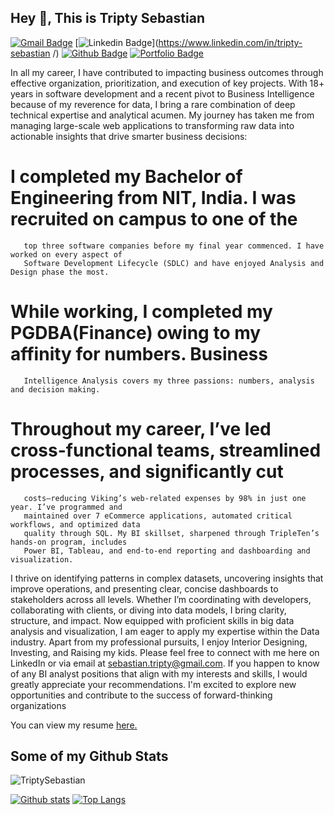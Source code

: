 ## Hey 👋, This is Tripty Sebastian
[![Gmail Badge](https://img.shields.io/badge/-sebastian.tripty@gmail.com-c14438?style=flat&logo=Gmail&logoColor=white&link=mailto:sebastian.tripty@gmail.com)](mailto:sebastian.tripty@gmail.com) 
[![Linkedin Badge](https://img.shields.io/badge/-linkedin.com/in/tripty-sebastian-0072b1?style=flat&logo=Linkedin&logoColor=white&link=https://www.linkedin.com/in/triptysebastian/)](https://www.linkedin.com/in/tripty-sebastian /) [![Github Badge](https://img.shields.io/badge/-TriptySebastian-grey?style=flat&logo=github&logoColor=white&link=https://github.com/TriptySebastian/)](https://www.github.com/TriptySebastian/) [![Portfolio Badge](https://img.shields.io/badge/portfolio-web-blue?style=flat&link=Tripty-Sebastian@github.io/)](Tripty-Sebastian@github.io/) <p align='left'>In all my career, I have contributed to impacting business outcomes through effective organization, prioritization, and execution of key projects. With 18+ years in software development and a recent pivot to Business Intelligence because of my reverence for data, I bring a rare combination of deep technical expertise and analytical acumen. 
My journey has taken me from managing large-scale web applications to transforming raw data into actionable insights that drive smarter business decisions: 
  #   I completed my Bachelor of Engineering from NIT, India. I was recruited on campus to one of the 
       top three software companies before my final year commenced. I have worked on every aspect of 
       Software Development Lifecycle (SDLC) and have enjoyed Analysis and Design phase the most.
  #   While working, I completed my PGDBA(Finance) owing to my affinity for numbers. Business 
       Intelligence Analysis covers my three passions: numbers, analysis and decision making.
  #   Throughout my career, I’ve led cross-functional teams, streamlined processes, and significantly cut 
       costs—reducing Viking’s web-related expenses by 98% in just one year. I’ve programmed and 
       maintained over 7 eCommerce applications, automated critical workflows, and optimized data 
       quality through SQL. My BI skillset, sharpened through TripleTen’s hands-on program, includes 
       Power BI, Tableau, and end-to-end reporting and dashboarding and visualization.
I thrive on identifying patterns in complex datasets, uncovering insights that improve operations, and presenting clear, concise dashboards to stakeholders across all levels. Whether I’m coordinating with developers, collaborating with clients, or diving into data models, I bring clarity, structure, and impact.
Now equipped with proficient skills in big data analysis and visualization, I am eager to apply my expertise within the Data industry.
Apart from my professional pursuits, I enjoy Interior Designing, Investing, and Raising my kids. 
Please feel free to connect with me here on LinkedIn or via email at sebastian.tripty@gmail.com. If you happen to know of any BI analyst positions that align with my interests and skills, I would greatly appreciate your recommendations. I'm excited to explore new opportunities and contribute to the success of forward-thinking organizations</p><p align='left'> You can view my resume <a href='https://docs.google.com/document/d/1WMgPuBprYx91mpGX_ThF595CcRxtAMoU/edit?usp=drive_link&ouid=107234123542012149699&rtpof=true&sd=true ' target=_blank><u>here</u>.</a></p>
## Some of my Github Stats
<p align=left> <img src=https://komarev.com/ghpvc/?username=TriptySebastian alt=TriptySebastian /> </p>

[![Github stats](https://github-readme-stats.vercel.app/api?username=TriptySebastian&show_icons=true&include_all_commits=true)](https://github.com/TriptySebastian/github-readme-stats)
[![Top Langs](https://github-readme-stats.vercel.app/api/top-langs/?username=TriptySebastian&layout=compact)](https://github.com/TriptySebastian/github-readme-stats)

